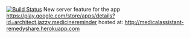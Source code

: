 [![Build Status](https://travis-ci.org/[GITHUB_USERNAME]/[PROJECT_NAME].png)](https://travis-ci.org/jazzyarchitects/remedyshare)
New server feature for the app
https://play.google.com/store/apps/details?id=architect.jazzy.medicinereminder
hosted at: http://medicalassistant-remedyshare.herokuapp.com
